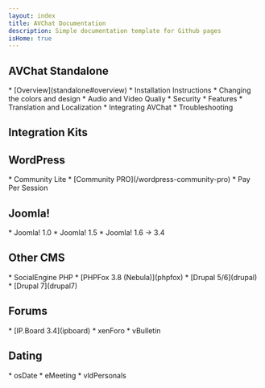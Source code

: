 ```yaml
---
layout: index
title: AVChat Documentation
description: Simple documentation template for Github pages
isHome: true
---
```

<div class="col-md-6" role="main">
<section class="bs-docs-section" markdown="1">
  <h1 id="overview" class="page-header">AVChat Standalone</h1>
  * [Overview](standalone#overview)
  * Installation Instructions
  * Changing the colors and design
  * Audio and Video Qualiy
  * Security
  * Features
  * Translation and Localization
  * Integrating AVChat
  * Troubleshooting
</section>
</div>
<div class="col-md-6" role="main">
<section class="bs-docs-section" markdown="1">
  <h1 id="installation" class="page-header">Integration Kits</h1>
  <h2 id="wordpress">WordPress</h2>
  * Community Lite
  * [Community PRO](/wordpress-community-pro)
  * Pay Per Session
  <h2 id="joomla">Joomla!</h2>
  * Joomla! 1.0
  * Joomla! 1.5
  * Joomla! 1.6 -> 3.4
  <h2 id="socialengine,phpfox,drupal">Other CMS</h2>
  * SocialEngine PHP
  * [PHPFox 3.8 (Nebula)](phpfox)
  * [Drupal 5/6](drupal)
  * [Drupal 7](drupal7)
  <h2 id="forums">Forums</h2>
  * [IP.Board 3.4](ipboard)
  * xenForo
  * vBulletin
  <h2 id="dating">Dating</h2>
  * osDate
  * eMeeting
  * vldPersonals
</section>
</div>
